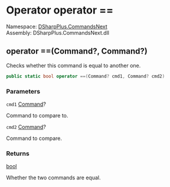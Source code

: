 # Operator operator ==

Namespace: [DSharpPlus.CommandsNext](DSharpPlus.CommandsNext.md)  
Assembly: DSharpPlus.CommandsNext.dll

## <a id="DSharpPlus_CommandsNext_Command_op_Equality_DSharpPlus_CommandsNext_Command_DSharpPlus_CommandsNext_Command_"></a>operator ==\(Command?, Command?\)

Checks whether this command is equal to another one.

```csharp
public static bool operator ==(Command? cmd1, Command? cmd2)
```

### Parameters

`cmd1` [Command](DSharpPlus.CommandsNext.Command.md)?

Command to compare to.

`cmd2` [Command](DSharpPlus.CommandsNext.Command.md)?

Command to compare.

### Returns

[bool](https://learn.microsoft.com/dotnet/api/system.boolean)

Whether the two commands are equal.

